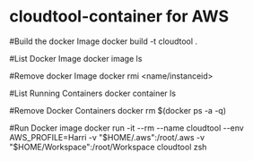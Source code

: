 # cloudtool-container for AWS

#Build the docker Image
docker build -t cloudtool .

#List Docker Image
docker image ls

#Remove docker Image
docker rmi <name/instanceid>

#List Running Containers
docker container ls

#Remove Docker Containers
docker rm $(docker ps -a -q)

#Run Docker image
docker run -it --rm --name cloudtool --env AWS_PROFILE=Harri -v "$HOME/.aws":/root/.aws -v "$HOME/Workspace":/root/Workspace cloudtool zsh
